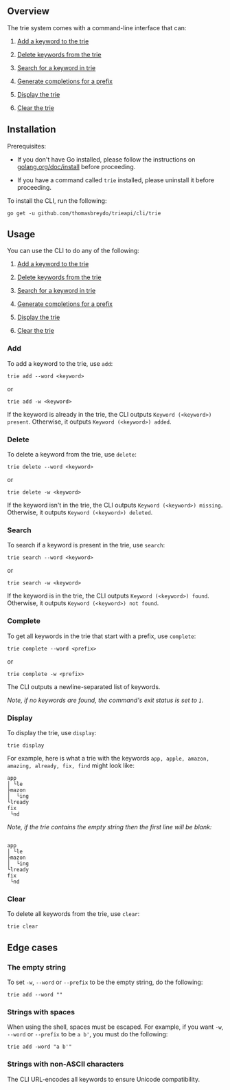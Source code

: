 ## Overview

The trie system comes with a command-line interface that can:

1. [Add a keyword to the trie](#add)

2. [Delete keywords from the trie](#delete)

3. [Search for a keyword in trie](#search)

4. [Generate completions for a prefix](#complete)

5. [Display the trie](#display)

6. [Clear the trie](#clear)

## Installation

Prerequisites:

- If you don't have Go installed, please follow the instructions on [golang.org/doc/install](https://golang.org/doc/install) before proceeding.

- If you have a command called `trie` installed, please uninstall it before proceeding.

To install the CLI, run the following:

```text
go get -u github.com/thomasbreydo/trieapi/cli/trie
```

## Usage

You can use the CLI to do any of the following:

1. [Add a keyword to the trie](#add)

2. [Delete keywords from the trie](#delete)

3. [Search for a keyword in trie](#search)

4. [Generate completions for a prefix](#complete)

5. [Display the trie](#display)

6. [Clear the trie](#clear)

### Add

To add a keyword to the trie, use `add`:

```text
trie add --word <keyword>
```

or

```text
trie add -w <keyword>
```

If the keyword is already in the trie, the CLI outputs `Keyword (<keyword>) present`. 
Otherwise, it outputs `Keyword (<keyword>) added`.

### Delete

To delete a keyword from the trie, use `delete`:

```text
trie delete --word <keyword>
```

or

```text
trie delete -w <keyword>
```

If the keyword isn't in the trie, the CLI outputs `Keyword (<keyword>) missing`.
Otherwise, it outputs `Keyword (<keyword>) deleted`.

### Search

To search if a keyword is present in the trie, use `search`:

```text
trie search --word <keyword>
```

or

```text
trie search -w <keyword>
```

If the keyword is in the trie, the CLI outputs `Keyword (<keyword>) found`. Otherwise, 
it outputs `Keyword (<keyword>) not found`.

### Complete

To get all keywords in the trie that start with a prefix, use `complete`:

```text
trie complete --word <prefix>
```

or

```text
trie complete -w <prefix>
```

The CLI outputs a newline-separated list of keywords.

_Note, if no keywords are found, the command's exit status is set to `1`._

### Display

To display the trie, use `display`:

```text
trie display
```

For example, here is what a trie with the keywords `app, apple, amazon, amazing, already, fix, find` might look like:
```text
app
│ └le
├mazon
│  └ing
└lready
fix
 └nd
```

_Note, if the trie contains the empty string then the first line will be blank:_
```text

app
│ └le
├mazon
│  └ing
└lready
fix
 └nd
```

### Clear

To delete all keywords from the trie, use `clear`:

```text
trie clear
```

## Edge cases

### The empty string

To set `-w`, `--word` or `--prefix` to be the empty string, do the following:

```text
trie add --word ""
```


### Strings with spaces

When using the shell, spaces must be escaped. For example, 
if you want `-w`, `--word` or `--prefix` to be `a b'`, you must
do the following:

```text
trie add -word "a b'"
```

### Strings with non-ASCII characters

The CLI URL-encodes all keywords to ensure Unicode compatibility.